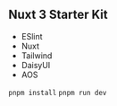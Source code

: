## Nuxt 3 Starter Kit

- ESlint
- Nuxt
- Tailwind
- DaisyUI
- AOS


```pnpm install```
```pnpm run dev```
